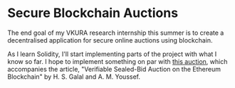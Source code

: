 # Secure Blockchain Auctions
The end goal of my VKURA research internship this summer is to create a decentralised application for secure online auctions using blockchain.

As I learn Solidity, I'll start implementing parts of the project with what I know so far. I hope to implement something on par with [this auction](https://github.com/zvdv/Auction-Galal-Youssef), which accompanies the article, "Verifiable Sealed-Bid Auction on the Ethereum Blockchain" by  H. S. Galal and A. M. Youssef.